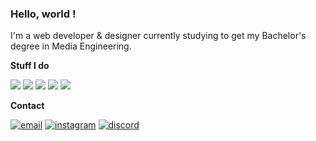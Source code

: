 ### Hello, world !

I'm a web developer & designer currently studying to get my Bachelor's degree in Media Engineering.

**Stuff I do**

[![](https://img.shields.io/badge/HTML5-f06529?style=flat&logo=html5&logoColor=white)](#)
[![](https://img.shields.io/badge/CSS3-2965f1?style=flat&logo=css3&logoColor=white)](#)
[![](https://img.shields.io/badge/JS-bf9414?style=flat&logo=javascript&logoColor=white)](#)
[![](https://img.shields.io/badge/Laravel-ef3b2d?style=flat&logo=laravel&logoColor=white)](#)
[![](https://img.shields.io/badge/VueJS-3fb27f?style=flat&logo=vue.js&logoColor=white)](#)

**Contact**

[![email](https://img.shields.io/badge/info@satche.ch-5b5d60?style=flat&logo=mail.ru&logoColor=white)](mailto:info@satche.ch)
[![instagram](https://img.shields.io/badge/@satche.ch-dd247d?style=flat&logo=instagram&logoColor=white)](https://instagram.com/satche.ch)
[![discord](https://img.shields.io/badge/Satche%235901-7982da?style=flat&logo=discord&logoColor=white)](#)
